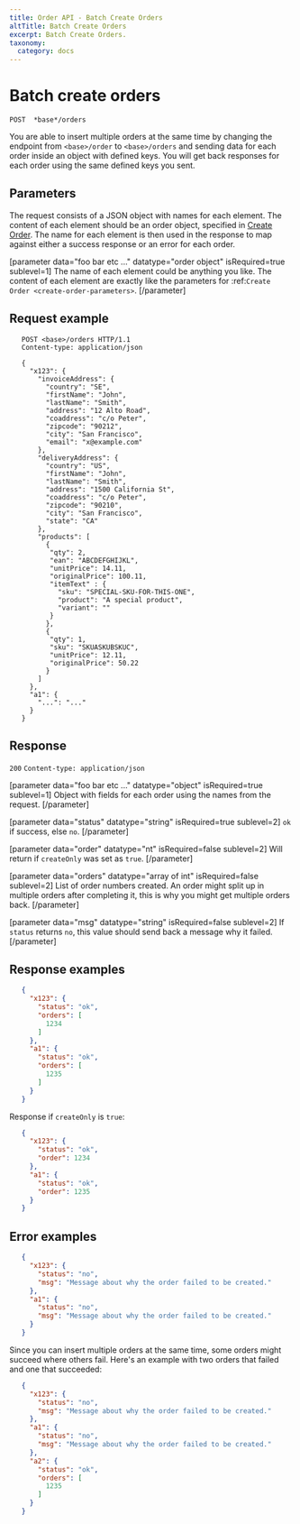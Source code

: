 ```yaml
---
title: Order API - Batch Create Orders
altTitle: Batch Create Orders
excerpt: Batch Create Orders.
taxonomy:
  category: docs
---
```


# Batch create orders

```text
POST  *base*/orders
```

You are able to insert multiple orders at the same time by changing the endpoint from `<base>/order` to `<base>/orders` and sending data for each order inside an object with defined keys. You will get back responses for each order using the same defined keys you sent.

## Parameters

The request consists of a JSON object with names for each element. The content of each element should be an order object, specified in [Create Order](/api-references/order-api/api-reference/create-order). The name for each element is then used in the response to map against either a success response or an error for each order.

[parameter data="foo bar etc ..." datatype="order object" isRequired=true sublevel=1]
The name of each element could be anything you like. The content of each element are exactly like the parameters for :ref:`Create Order <create-order-parameters>`.
[/parameter]

## Request example

```http
   POST <base>/orders HTTP/1.1
   Content-type: application/json

   {
     "x123": {
       "invoiceAddress": {
         "country": "SE",
         "firstName": "John",
         "lastName": "Smith",
         "address": "12 Alto Road",
         "coaddress": "c/o Peter",
         "zipcode": "90212",
         "city": "San Francisco",
         "email": "x@example.com"
       },
       "deliveryAddress": {
         "country": "US",
         "firstName": "John",
         "lastName": "Smith",
         "address": "1500 California St",
         "coaddress": "c/o Peter",
         "zipcode": "90210",
         "city": "San Francisco",
         "state": "CA"
       },
       "products": [
         {
          "qty": 2,
          "ean": "ABCDEFGHIJKL",
          "unitPrice": 14.11,
          "originalPrice": 100.11,
          "itemText" : {
            "sku": "SPECIAL-SKU-FOR-THIS-ONE",
            "product": "A special product",
            "variant": ""
          }
         },
         {
          "qty": 1,
          "sku": "SKUASKUBSKUC",
          "unitPrice": 12.11,
          "originalPrice": 50.22
         }
       ]
     },
     "a1": {
       "...": "..."
     }
   }
```

## Response
`200` `Content-type: application/json`

[parameter data="foo bar etc ..." datatype="object" isRequired=true sublevel=1]
Object with fields for each order using the names from the request.
[/parameter]

[parameter data="status" datatype="string" isRequired=true sublevel=2]
``ok`` if success, else ``no``.
[/parameter]

[parameter data="order" datatype="nt" isRequired=false sublevel=2]
Will return if ``createOnly`` was set as ``true``.
[/parameter]

[parameter data="orders" datatype="array of int" isRequired=false sublevel=2]
List of order numbers created. An order might split up in multiple orders after completing it, this is why you might get multiple orders back.
[/parameter]

[parameter data="msg" datatype="string" isRequired=false sublevel=2]
If ``status`` returns ``no``, this value should send back a message why it failed.
[/parameter]

## Response examples

```json
   {
     "x123": {
       "status": "ok",
       "orders": [
         1234
       ]
     },
     "a1": {
       "status": "ok",
       "orders": [
         1235
       ]
     }
   }
```

Response if `createOnly` is `true`:

```json
   {
     "x123": {
       "status": "ok",
       "order": 1234
     },
     "a1": {
       "status": "ok",
       "order": 1235
     }
   }
```

## Error examples

```json
   {
     "x123": {
       "status": "no",
       "msg": "Message about why the order failed to be created."
     },
     "a1": {
       "status": "no",
       "msg": "Message about why the order failed to be created."
     }
   }
```

Since you can insert multiple orders at the same time, some orders might succeed where others fail. Here's an example with two orders that failed and one that succeeded:

```json
   {
     "x123": {
       "status": "no",
       "msg": "Message about why the order failed to be created."
     },
     "a1": {
       "status": "no",
       "msg": "Message about why the order failed to be created."
     },
     "a2": {
       "status": "ok",
       "orders": [
         1235
       ]
     }
   }
```
